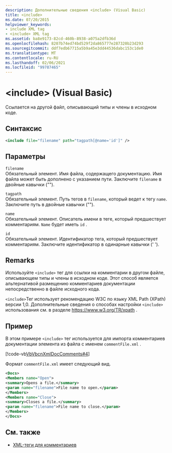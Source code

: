 ```yaml
---
description: Дополнительные сведения <include> (Visual Basic)
title: <include>
ms.date: 07/20/2015
helpviewer_keywords:
- include XML tag
- <include> XML tag
ms.assetid: ba8e9173-82cd-460b-8938-a075a2dfb36d
ms.openlocfilehash: 8207b74ed74bd529f2da865777e287320b23d293
ms.sourcegitcommit: ddf7edb67715a5b9a45e3dd44536dabc153c1de0
ms.translationtype: MT
ms.contentlocale: ru-RU
ms.lasthandoff: 02/06/2021
ms.locfileid: "99787465"
---
```

# <a name="include-visual-basic"></a>\<include> (Visual Basic)

Ссылается на другой файл, описывающий типы и члены в исходном коде.  
  
## <a name="syntax"></a>Синтаксис  
  
```xml  
<include file="filename" path="tagpath[@name='id']" />  
```  
  
## <a name="parameters"></a>Параметры  

 `filename`  
 Обязательный элемент. Имя файла, содержащего документацию. Имя файла может быть дополнено с указанием пути. Заключите `filename` в двойные кавычки ("").  
  
 `tagpath`  
 Обязательный элемент. Путь тегов в `filename`, который ведет к тегу `name`. Заключите путь в двойные кавычки ("").  
  
 `name`  
 Обязательный элемент. Описатель имени в теге, который предшествует комментариям. `Name` будет иметь `id` .  
  
 `id`  
 Обязательный элемент. Идентификатор тега, который предшествует комментариям. Заключите идентификатор в одинарные кавычки (' ').  
  
## <a name="remarks"></a>Remarks  

 Используйте `<include>` тег для ссылки на комментарии в другом файле, описывающем типы и члены в исходном коде. Этот способ является альтернативой размещению комментариев документации непосредственно в файле исходного кода.  
  
 `<include>`Тег использует рекомендацию W3C по языку XML Path (XPath) версии 1,0. Дополнительные сведения о способах настройки `<include>` использования см. в разделе <https://www.w3.org/TR/xpath> .  
  
## <a name="example"></a>Пример  

 В этом примере `<include>` тег используется для импорта комментариев документации элемента из файла с именем `commentFile.xml` .  
  
 [!code-vb[VbVbcnXmlDocComments#4](~/samples/snippets/visualbasic/VS_Snippets_VBCSharp/VbVbcnXmlDocComments/VB/Class1.vb#4)]  
  
 Формат `commentFile.xml` имеет следующий вид.  
  
```xml  
<Docs>  
<Members name="Open">  
<summary>Opens a file.</summary>  
<param name="filename">File name to open.</param>  
</Members>  
<Members name="Close">  
<summary>Closes a file.</summary>  
<param name="filename">File name to close.</param>  
</Members>  
</Docs>  
```  
  
## <a name="see-also"></a>См. также

- [XML-теги для комментариев](index.md)

